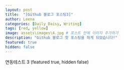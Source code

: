 ```yaml
---
layout: post
title:  "[Github 블로그 포스팅3]"
author: Leena
categories: [Daily_Daisy, Writing]
tags: [red, yellow]
image: assets\images\4.jpg # 포스트 안에 이미지 추가하기
description: "Github 블로그 첫 포스팅을 하게 되었습니다!"
featured: true
hidden: false
---
```


연동테스트 3 (featured true, hidden false)